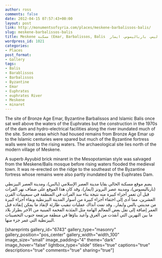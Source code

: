 ```yaml
---
author: ross
comments: false
date: 2012-04-15 07:57:43+00:00
layout: post
link: http://monumentsofsyria.com/places/meskene-barbalissos-balis/
slug: meskene-barbalissos-balis
title: Meskene مسكنة (Emar, Barbalissos, Balis  باليس، بارباليسوس، ايمار)
wordpress_id: 1021
categories:
- Places
post_format:
- Gallery
tags:
- Balis
- Barablissos
- Barbalissos
- Byzantine
- Emar
- Euphrates
- euphrates River
- Meskene
- minaret
---
```





The site of Bronze Age Emar, Byzantine Barbalissos and Islamic Balis once sat well above the waters of the Euphrates but the construction in the 1970s of the dam and hydro-electrical facilities along the river inundated much of the site. Some areas which had housed remains from Bronze Age Emar up to the Islamic centuries were spared but much of the Byzantine fortress walls were lost to the rising waters. The archaeological site lies north of the modern village of Meskene.






A superb Ayyubid brick minaret in the Mesopotamian style was salvaged from the Meskene/Balis mosque before rising waters flooded the medieval town. It was re-erected on the ridge to the southeast of the Byzantine fortress whose remains were also partly inundated by the Euphrates Dam.


يضم موقع مسكنة الحالي بقايا مدينة العصر الإسلامي (بالس)، ومدينة العصر البيزنطي (بارباليسوس)، ومدينة عصر البرونز (ايمار)، وقد كان هذا الموقع على ضفاف نهر الفرات قبل أن تغمر أجزاء كبيرة منه نتيجة بناء سد الفرات في المنطقة في سبعينيات القرن العشرين، مما أدى إلى اختفاء أجزاء كبيرة من أسوار المدينة البيزنطية وبقاء أجزاء كبيرة من مدينتي بالس وايمار.. وقد تمت آنذاك عمليات تنقيب طارئة لإنقاذ ما يمكن إنقاذه قبل الغمر إضافة إلى نقل بعض المعالم الهامة مثل المئذنة الفخمة المبنية من الآجر بطراز بلاد ما بين النهرين التي أنقذت من الغرق وأعيد بناؤها في منطقة مرتفعة جنوب التحصينات البيزنطية التي غمر جزء منها.



[shareprints gallery_id="6743" gallery_type="masonry" gallery_position="pos_center" gallery_width="width_100" image_size="small" image_padding="4" theme="dark" image_hover="false" lightbox_type="slide" titles="true" captions="true" descriptions="true" comments="true" sharing="true"]





